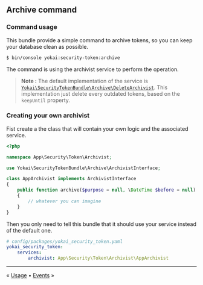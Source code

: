 Archive command
---------------


### Command usage

This bundle provide a simple command to archive tokens, so you can keep your database clean as possible.

```bash
$ bin/console yokai:security-token:archive
```

The command is using the archivist service to perform the operation.

> **Note :** The default implementation of the service is 
> [`Yokai\SecurityTokenBundle\Archive\DeleteArchivist`](../../Archive/DeleteArchivist.php).
> This implementation just delete every outdated tokens, based on the `keepUntil` property.


### Creating your own archivist

Fist create a the class that will contain your own logic and the associated service.

```php
<?php

namespace App\Security\Token\Archivist;

use Yokai\SecurityTokenBundle\Archive\ArchivistInterface;

class AppArchivist implements ArchivistInterface
{
    public function archive($purpose = null, \DateTime $before = null)
    {
        // whatever you can imagine
    }
}
```

Then you only need to tell this bundle that it should use your service instead of the default one.

```yaml
# config/packages/yokai_security_token.yaml
yokai_security_token:
    services:
        archivist: App\Security\Token\Archivist\AppArchivist
```


---

« [Usage](3-usage.md) • [Events](5-events.md) »
